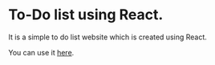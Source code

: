 <h1>To-Do list using React.</h1>

<p>It is a simple to do list website which is created using React.</p>
<p>You can use it <a href="https://to-do-list-using-react-henna.vercel.app" target="_blank">here</a>.</p>